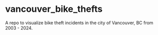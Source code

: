 # vancouver_bike_thefts
A repo to visualize bike theft incidents in the city of Vancouver, BC from 2003 - 2024.
